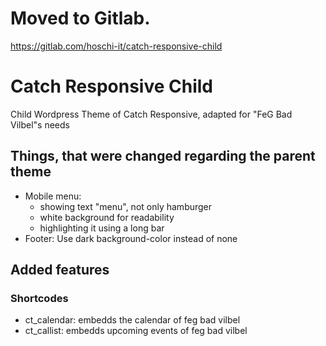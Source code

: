 # Moved to Gitlab.
https://gitlab.com/hoschi-it/catch-responsive-child

# Catch Responsive Child
Child Wordpress Theme of Catch Responsive, adapted for "FeG Bad Vilbel"s needs

## Things, that were changed regarding the parent theme
- Mobile menu: 
    - showing text "menu", not only hamburger
    - white background for readability
    - highlighting it using a long bar
- Footer: Use dark background-color instead of none


## Added features

### Shortcodes
- ct_calendar: embedds the calendar of feg bad vilbel
- ct_callist: embedds upcoming events of feg bad vilbel

